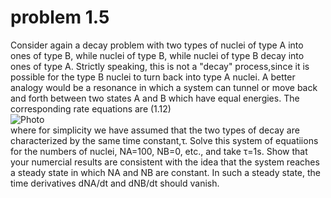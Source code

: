 
# problem 1.5
 Consider again a decay problem with two types of nuclei of type A into ones of type B, while nuclei of type B, while nuclei of type
B decay into ones of type A. Strictly speaking, this is not a "decay" process,since it is possible for the type B nuclei to turn back
into type A nuclei. A better analogy would be a resonance in which a system can tunnel or move back and forth between two states A and
B which have equal energies. The corresponding rate equations are (1.12)  
![Photo](https://github.com/Monotone1997/computationalphysics_N2015301020041/blob/master/1.12.jpg)  
where for simplicity we have assumed that the two types of decay are characterized by the same time constant,τ. Solve this system of 
equatiions for the numbers of nuclei, NA=100, NB=0, etc., and take τ=1s. Show that your numercial results are consistent with the idea
that the system reaches a steady state in which NA and NB are constant. In such a steady state, the time derivatives dNA/dt and dNB/dt
should vanish.
